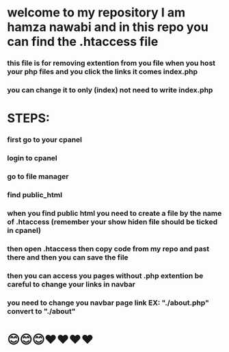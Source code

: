 # welcome to my repository I am hamza nawabi and in this repo you can find the .htaccess file

### this file is for removing extention from you file when you host your php files and you click the links it comes index.php 

### you can change it to only (index) not need to write index.php 

# STEPS:
### first go to your cpanel 
### login to cpanel 
### go to file manager
### find public_html 
### when you find public html you need to create a file by the name of .htaccess  (remember your show hiden file should be ticked in cpanel)
### then open .htaccess then copy code from my repo and past there and then you can save the file
### then you can access you pages without .php extention be careful to change your links in navbar 
### you need to change you navbar page link EX: "./about.php" convert to "./about"


# 😊😊😊❤️❤️❤️❤️
